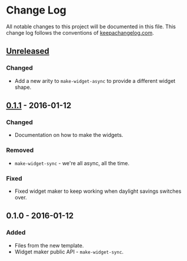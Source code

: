 # Change Log
All notable changes to this project will be documented in this file. This change log follows the conventions of [keepachangelog.com](http://keepachangelog.com/).

## [Unreleased][unreleased]
### Changed
- Add a new arity to `make-widget-async` to provide a different widget shape.

## [0.1.1] - 2016-01-12
### Changed
- Documentation on how to make the widgets.

### Removed
- `make-widget-sync` - we're all async, all the time.

### Fixed
- Fixed widget maker to keep working when daylight savings switches over.

## 0.1.0 - 2016-01-12
### Added
- Files from the new template.
- Widget maker public API - `make-widget-sync`.

[unreleased]: https://github.com/your-name/byebye-seesaw/compare/0.1.1...HEAD
[0.1.1]: https://github.com/your-name/byebye-seesaw/compare/0.1.0...0.1.1
